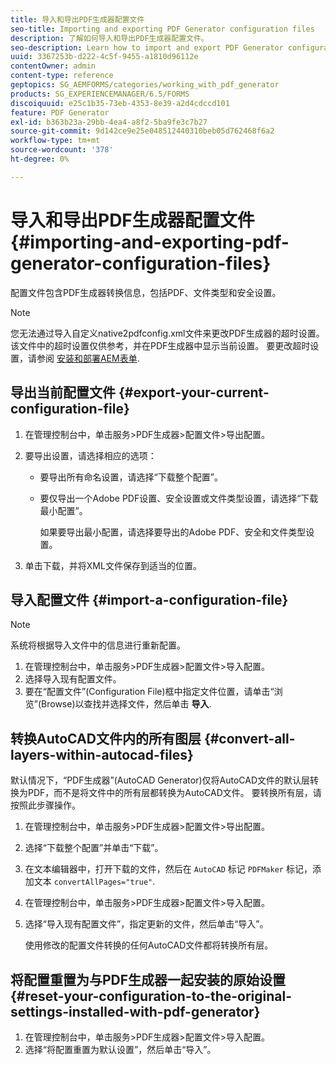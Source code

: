 ```yaml
---
title: 导入和导出PDF生成器配置文件
seo-title: Importing and exporting PDF Generator configuration files
description: 了解如何导入和导出PDF生成器配置文件。
seo-description: Learn how to import and export PDF Generator configuration files.
uuid: 3367253b-d222-4c5f-9455-a1810d96112e
contentOwner: admin
content-type: reference
geptopics: SG_AEMFORMS/categories/working_with_pdf_generator
products: SG_EXPERIENCEMANAGER/6.5/FORMS
discoiquuid: e25c1b35-73eb-4353-8e39-a2d4cdccd101
feature: PDF Generator
exl-id: b363b23a-29bb-4ea4-a8f2-5ba9fe3c7b27
source-git-commit: 9d142ce9e25e048512440310beb05d762468f6a2
workflow-type: tm+mt
source-wordcount: '378'
ht-degree: 0%

---
```


# 导入和导出PDF生成器配置文件 {#importing-and-exporting-pdf-generator-configuration-files}

配置文件包含PDF生成器转换信息，包括PDF、文件类型和安全设置。

>[!NOTE]
>
>您无法通过导入自定义native2pdfconfig.xml文件来更改PDF生成器的超时设置。 该文件中的超时设置仅供参考，并在PDF生成器中显示当前设置。 要更改超时设置，请参阅 [安装和部署AEM表单](https://www.adobe.com/go/learn_aemforms_installJBoss_63).

## 导出当前配置文件 {#export-your-current-configuration-file}

1. 在管理控制台中，单击服务>PDF生成器>配置文件>导出配置。
1. 要导出设置，请选择相应的选项：

   * 要导出所有命名设置，请选择“下载整个配置”。
   * 要仅导出一个Adobe PDF设置、安全设置或文件类型设置，请选择“下载最小配置”。

      如果要导出最小配置，请选择要导出的Adobe PDF、安全和文件类型设置。

1. 单击下载，并将XML文件保存到适当的位置。

## 导入配置文件 {#import-a-configuration-file}

>[!NOTE]
>
>系统将根据导入文件中的信息进行重新配置。

1. 在管理控制台中，单击服务>PDF生成器>配置文件>导入配置。
1. 选择导入现有配置文件。
1. 要在“配置文件”(Configuration File)框中指定文件位置，请单击“浏览”(Browse)以查找并选择文件，然后单击 **导入**.

## 转换AutoCAD文件内的所有图层 {#convert-all-layers-within-autocad-files}

默认情况下，“PDF生成器”(AutoCAD Generator)仅将AutoCAD文件的默认层转换为PDF，而不是将文件中的所有层都转换为AutoCAD文件。 要转换所有层，请按照此步骤操作。

1. 在管理控制台中，单击服务>PDF生成器>配置文件>导出配置。
1. 选择“下载整个配置”并单击“下载”。
1. 在文本编辑器中，打开下载的文件，然后在 `AutoCAD` 标记 `PDFMaker` 标记，添加文本 `convertAllPages="true"`.
1. 在管理控制台中，单击服务>PDF生成器>配置文件>导入配置。
1. 选择“导入现有配置文件”，指定更新的文件，然后单击“导入”。

   使用修改的配置文件转换的任何AutoCAD文件都将转换所有层。

## 将配置重置为与PDF生成器一起安装的原始设置 {#reset-your-configuration-to-the-original-settings-installed-with-pdf-generator}

1. 在管理控制台中，单击服务>PDF生成器>配置文件>导入配置。
1. 选择“将配置重置为默认设置”，然后单击“导入”。
